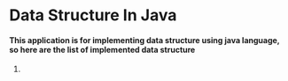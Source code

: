 <h1> Data Structure In Java </h1>
<h4> This application is for implementing data structure using java language, so here are the list of implemented data structure </h4>
<ol>
    <li></li>
</ol>
